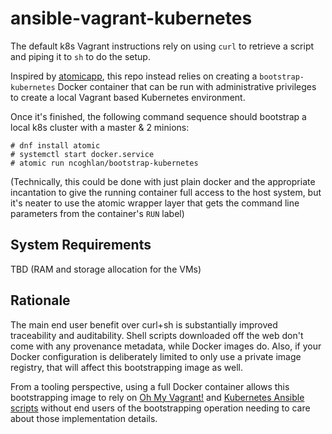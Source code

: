# ansible-vagrant-kubernetes

The default k8s Vagrant instructions rely on using `curl` to retrieve a script
and piping it to `sh` to do the setup.

Inspired by [atomicapp](https://github.com/projectatomic/atomicapp), this
repo instead relies on creating a `bootstrap-kubernetes` Docker container
that can be run with administrative privileges to create a local Vagrant
based Kubernetes environment.

Once it's finished, the following command sequence should bootstrap a local
k8s cluster with a master & 2 minions:

    # dnf install atomic
    # systemctl start docker.service
    # atomic run ncoghlan/bootstrap-kubernetes

(Technically, this could be done with just plain docker and the appropriate
incantation to give the running container full access to the host system, but
it's neater to use the atomic wrapper layer that gets the command line
parameters from the container's `RUN` label)

System Requirements
-------------------

TBD (RAM and storage allocation for the VMs)


Rationale
---------

The main end user benefit over curl+sh is substantially improved traceability
and auditability. Shell scripts downloaded off the web don't come with any
provenance metadata, while Docker images do. Also, if your Docker configuration
is deliberately limited to only use a private image registry, that will
affect this bootstrapping image as well.

From a tooling perspective, using a full Docker container allows this
bootstrapping image to rely on
[Oh My Vagrant!](https://github.com/purpleidea/oh-my-vagrant) and [Kubernetes
Ansible scripts](https://github.com/eparis/kubernetes-ansible) without
end users of the bootstrapping operation needing to care about those
implementation details.

